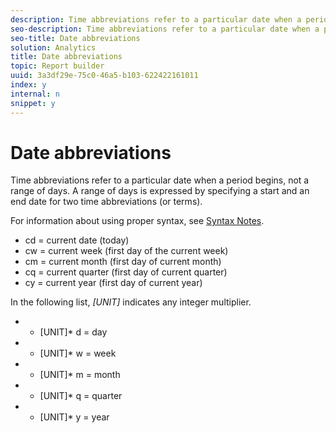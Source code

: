 ```yaml
---
description: Time abbreviations refer to a particular date when a period begins, not a range of days. A range of days is expressed by specifying a start and an end date for two time abbreviations (or terms).
seo-description: Time abbreviations refer to a particular date when a period begins, not a range of days. A range of days is expressed by specifying a start and an end date for two time abbreviations (or terms).
seo-title: Date abbreviations
solution: Analytics
title: Date abbreviations
topic: Report builder
uuid: 3a3df29e-75c0-46a5-b103-622422161011
index: y
internal: n
snippet: y
---
```


# Date abbreviations

Time abbreviations refer to a particular date when a period begins, not a range of days. A range of days is expressed by specifying a start and an end date for two time abbreviations (or terms).

For information about using proper syntax, see [Syntax Notes](../../../../../analyze/report-builder/data-requests/configuring-report-dates/c-customized-date-expressions/examples-of-date-ranges-using-customized-expressions.md#section_555D6563B2D94FA3BDD801DC0B8C289D).

* cd = current date (today) 
* cw = current week (first day of the current week) 
* cm = current month (first day of current month) 
* cq = current quarter (first day of current quarter) 
* cy = current year (first day of current year)

In the following list, *[UNIT]* indicates any integer multiplier.

* * [UNIT]* d = day 
* * [UNIT]* w = week 
* * [UNIT]* m = month 
* * [UNIT]* q = quarter 
* * [UNIT]* y = year


